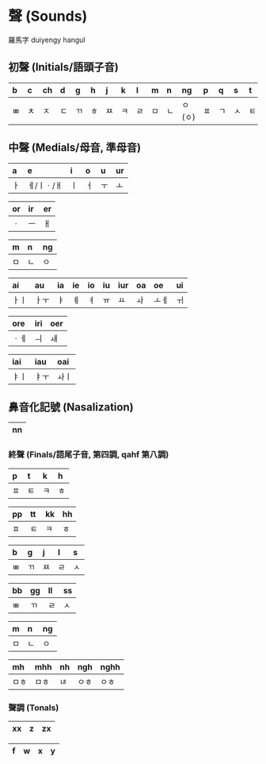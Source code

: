 # 聲 (Sounds)

羅馬字 duiyengy hangul

## 初聲 (Initials/語頭子音)

| b | c | ch | d | g | h | j | k | l | m | n | ng | p | q | s | t | v |
| :--- | :--- | :--- | :--- | :--- | :--- | :--- | :--- | :--- | :--- | :--- | :--- | :--- | :--- | :--- | :--- | :--- |
| ㅃ | ㅊ | ㅈ | ㄷ | ㄲ | ㅎ | ㅉ | ㅋ | ㄹ | ㅁ | ㄴ | ㅇ(ㆁ) | ㅍ | ㄱ | ㅅ | ㅌ | ㅂ |                 

## 中聲 (Medials/母音, 準母音)

| a | e | i | o | u | ur |
| :--- | :--- | :--- | :--- | :--- | :--- |
| ㅏ | ㅔ/ㅣㆍ/ㅐ | ㅣ | ㅓ | ㅜ | ㅗ |

| or | ir | er |
| :--- | :--- | :--- |
| ㆍ | ㅡ | ㅐ |

| m | n | ng |
| :--- | :--- | :--- |
| ㅁ | ㄴ | ㅇ |

| ai | au | ia | ie | io | iu | iur | oa | oe | ui |
| :--- | :--- | :--- | :--- | :--- | :--- | :--- | :--- | :--- | :--- |
| ㅏㅣ | ㅏㅜ | ㅑ | ㅖ | ㅕ | ㅠ | ㅛ | ㅘ | ㅗㅔ | ㅟ

| ore | iri | oer |
| :--- | :--- | :--- |
| ㆍㅔ | ㅢ | ㅙ |

| iai | iau | oai |
| :--- | :--- | :--- |
| ㅑㅣ | ㅑㅜ | ㅘㅣ |

## 鼻音化記號 (Nasalization)

| nn |
| :--- |

### 終聲 (Finals/語尾子音, 第四調, qahf 第八調)

| p | t | k | h |
| :--- | :--- | :--- | :--- |
| ㅍ | ㅌ | ㅋ | ㅎ |

| pp | tt | kk | hh |
| :--- | :--- | :--- | :--- |
| ㅍ | ㅌ | ㅋ | ㅎ |

| b | g | j | l | s |
| :--- | :--- | :--- | :--- | :--- |
| ㅃ | ㄲ | ㅉ | ㄹ | ㅅ |

| bb | gg | ll | ss |
| :--- | :--- | :--- | :--- |
| ㅃ | ㄲ | ㄹ | ㅅ |

| m | n | ng |
| :--- | :--- | :--- |
| ㅁ | ㄴ | ㅇ |

| mh | mhh | nh | ngh | nghh |
| :--- | :--- | :--- | :--- | :--- |
| ㅁㅎ | ㅁㅎ | ㄶ | ㅇㅎ | ㅇㅎ |

### 聲調 (Tonals)

| xx | z | zx |
| :--- | :--- | :--- |

| f | w | x | y |
| :--- | :--- | :--- | :--- |
